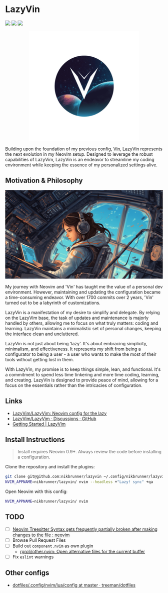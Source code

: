 # LazyVin

<a href="https://dotfyle.com/nikbrunner/lazyvin"><img src="https://dotfyle.com/nikbrunner/lazyvin/badges/plugins?style=flat" /></a>
<a href="https://dotfyle.com/nikbrunner/lazyvin"><img src="https://dotfyle.com/nikbrunner/lazyvin/badges/leaderkey?style=flat" /></a>
<a href="https://dotfyle.com/nikbrunner/lazyvin"><img src="https://dotfyle.com/nikbrunner/lazyvin/badges/plugin-manager?style=flat" /></a>

<p align="center">
  <img src="./assets/logo.png" height="350px" />
</p>

Building upon the foundation of my previous config, [Vin](https://github.com/nikbrunner/vin), LazyVin represents the next evolution in my Neovim setup. Designed to leverage the robust capabilities of LazyVim, LazyVin is an endeavor to streamline my coding environment while keeping the essence of my personalized settings alive.

## Motivation & Philosophy

<img src="./assets/illustration.png" />

My journey with Neovim and 'Vin' has taught me the value of a personal dev environment. However, maintaining and updating the configuration became a time-consuming endeavor. With over 1700 commits over 2 years, 'Vin' turned out to be a labyrinth of customizations.

LazyVin is a manifestation of my desire to simplify and delegate. By relying on the LazyVim base, the task of updates and maintenance is majorly handled by others, allowing me to focus on what truly matters: coding and learning. LazyVin maintains a minimalistic set of personal changes, keeping the interface clean and uncluttered.

LazyVin is not just about being 'lazy'. It's about embracing simplicity, minimalism, and effectiveness. It represents my shift from being a configurator to being a user - a user who wants to make the most of their tools without getting lost in them.

With LazyVin, my promise is to keep things simple, lean, and functional. It's a commitment to spend less time tinkering and more time coding, learning, and creating. LazyVin is designed to provide peace of mind, allowing for a focus on the essentials rather than the intricacies of configuration.

## Links

- [LazyVim/LazyVim: Neovim config for the lazy](https://github.com/LazyVim/LazyVim)
- [LazyVim/LazyVim · Discussions · GitHub](https://github.com/LazyVim/LazyVim/discussions?discussions_q=is:open+vscode)
- [Getting Started | LazyVim](https://www.lazyvim.org/)

## Install Instructions

> Install requires Neovim 0.9+. Always review the code before installing a configuration.

Clone the repository and install the plugins:

```sh
git clone git@github.com:nikbrunner/lazyvin ~/.config/nikbrunner/lazyvin
NVIM_APPNAME=nikbrunner/lazyvin/ nvim --headless +"Lazy! sync" +qa
```

Open Neovim with this config:

```sh
NVIM_APPNAME=nikbrunner/lazyvin/ nvim
```

## TODO

- [ ] [Neovim Treesitter Syntax gets frequently partially broken after making changes to the file : neovim](https://www.reddit.com/r/neovim/comments/16pzaap/neovim_treesitter_syntax_gets_frequently/)
- [ ] Browse Pull Request Files
- [ ] Build out `component.nvim` as own plugin
  - [rgroli/other.nvim: Open alternative files for the current buffer](https://github.com/rgroli/other.nvim)
- [ ] Fix `eslint` warnings

## Other configs

- [dotfiles/.config/nvim/lua/config at master · treeman/dotfiles](https://github.com/treeman/dotfiles/tree/master/.config/nvim/lua/config)

